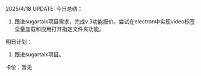 2025/4/18 UPDATE:
今日总结：

1. 跟进sugartalk项目需求，完成v.3功能报价。尝试在electron中实现video标签全量加载和应用打开指定文件夹功能。

明日计划：

1.  跟进sugartalk项目。

卡位：暂无

